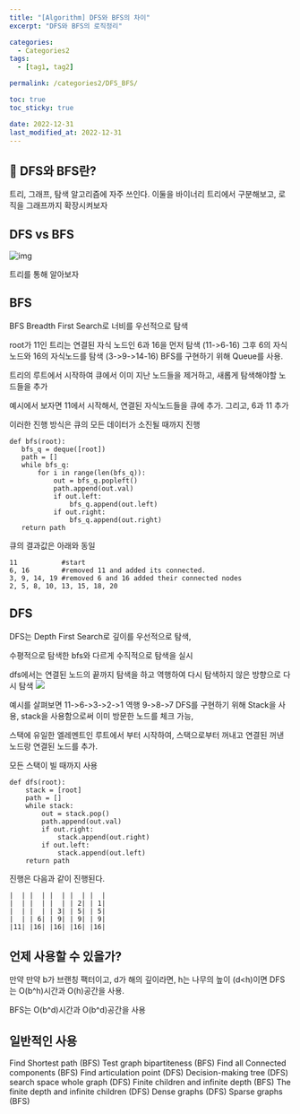 ```yaml
---
title: "[Algorithm] DFS와 BFS의 차이"
excerpt: "DFS와 BFS의 로직정리"

categories:
  - Categories2
tags:
  - [tag1, tag2]

permalink: /categories2/DFS_BFS/

toc: true
toc_sticky: true

date: 2022-12-31
last_modified_at: 2022-12-31
---
```


## 🦥 DFS와 BFS란?



트리, 그래프, 탐색 알고리즘에 자주 쓰인다. 이둘을 바이너리 트리에서 구분해보고, 로직을 그래프까지 확장시켜보자

## DFS vs BFS

![img](https://velog.velcdn.com/images/tlsgn8483/post/d1ce8d65-be8a-470f-aa9a-5296de9089a9/image.png)

트리를 통해 알아보자

## BFS
BFS Breadth First Search로 너비를 우선적으로 탐색

root가 11인 트리는 연결된 자식 노드인 6과 16을 먼저 탐색 (11->6-16)
그후 6의 자식 노드와 16의 자식노드를 탐색 (3->9->14-16)
BFS를 구현하기 위해 Queue를 사용.

트리의 루트에서 시작하여 큐에서 이미 지난 노드들을 제거하고, 새롭게 탐색해야할 노드들을 추가

예시에서 보자면 11에서 시작해서, 연결된 자식노드들을 큐에 추가. 그리고, 6과 11 추가 

이러한 진행 방식은 큐의 모든 데이터가 소진될 때까지 진행

```
def bfs(root):
   bfs_q = deque([root])
   path = []
   while bfs_q:
       for i in range(len(bfs_q)):
           out = bfs_q.popleft()
           path.append(out.val)
           if out.left:
               bfs_q.append(out.left)
           if out.right:
               bfs_q.append(out.right)
   return path
```

큐의 결과값은 아래와 동일

```
11           #start
6, 16        #removed 11 and added its connected.
3, 9, 14, 19 #removed 6 and 16 added their connected nodes
2, 5, 8, 10, 13, 15, 18, 20
```

## DFS
DFS는 Depth First Search로 깊이를 우선적으로 탐색,

수평적으로 탐색한 bfs와 다르게 수직적으로 탐색을 실시

dfs에서는 연결된 노드의 끝까지 탐색을 하고 역행하여 다시 탐색하지 않은 방향으로 다시 탐색
![](https://velog.velcdn.com/images/tlsgn8483/post/8e4b58b9-1284-4dde-bc61-aa15e2f6e60a/image.png)

예시를 살펴보면 11->6->3->2->1 역행 9->8->7
DFS를 구현하기 위해 Stack을 사용, stack을 사용함으로써 이미 방문한 노드를 체크 가능, 

스택에 유일한 엘레멘트인 루트에서 부터 시작하여, 스택으로부터 꺼내고 연결된 꺼낸 노드랑 연결된 노드를 추가.

모든 스택이 빌 때까지 사용

```
def dfs(root):
    stack = [root]
    path = []
    while stack:
        out = stack.pop()
        path.append(out.val)
        if out.right:
            stack.append(out.right)
        if out.left:
            stack.append(out.left)
    return path
```
진행은 다음과 같이 진행된다.

```
|  | |  | |  | |  | |  |
|  | |  | |  | | 2| | 1|
|  | |  | | 3| | 5| | 5|
|  | | 6| | 9| | 9| | 9|
|11| |16| |16| |16| |16|
```

## 언제 사용할 수 있을가?
만약 만약 b가 브랜칭 팩터이고, d가 해의 깊이라면, h는 나무의 높이 (d<h)이면 DFS는 O(b^h)시간과 O(h)공간을 사용.

BFS는 O(b^d)시간과 O(b^d)공간을 사용

## 일반적인 사용
Find Shortest path (BFS)
Test graph bipartiteness (BFS)
Find all Connected components (BFS)
Find articulation point (DFS)
Decision-making tree (DFS)
search space whole graph (DFS)
Finite children and infinite depth (BFS)
The finite depth and infinite children (DFS)
Dense graphs (DFS)
Sparse graphs (BFS)
